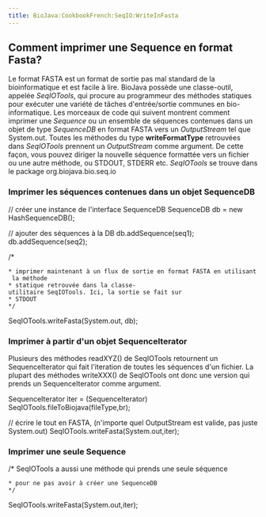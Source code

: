 ```yaml
---
title: BioJava:CookbookFrench:SeqIO:WriteInFasta
---
```


Comment imprimer une Sequence en format Fasta?
----------------------------------------------

Le format FASTA est un format de sortie pas mal standard de la
bioinformatique et est facile à lire. BioJava possède une classe-outil,
appelée *SeqIOTools*, qui procure au programmeur des méthodes statiques
pour exécuter une variété de tâches d'entrée/sortie communes en
bio-informatique. Les morceaux de code qui suivent montrent comment
imprimer une *Sequence* ou un ensemble de séquences contenues dans un
objet de type *SequenceDB* en format FASTA vers un *OutputStream* tel
que System.out. Toutes les méthodes du type **writeFormatType**
retrouvées dans *SeqIOTools* prennent un *OutputStream* comme argument.
De cette façon, vous pouvez diriger la nouvelle séquence formattée vers
un fichier ou une autre méthode, ou STDOUT, STDERR etc. *SeqIOTools* se
trouve dans le package org.biojava.bio.seq.io

### Imprimer les séquences contenues dans un objet SequenceDB

<java> // créer une instance de l'interface SequenceDB SequenceDB db =
new HashSequenceDB();

// ajouter des séquences à la DB db.addSequence(seq1);
db.addSequence(seq2);

/\*

`* imprimer maintenant à un flux de sortie en format FASTA en utilisant la méthode`  
`* statique retrouvée dans la classe-utilitaire SeqIOTools. Ici, la sortie se fait sur`  
`* STDOUT`  
`*/`

SeqIOTools.writeFasta(System.out, db); </java>

### Imprimer à partir d'un objet SequenceIterator

Plusieurs des méthodes readXYZ() de SeqIOTools retournent un
SequenceIterator qui fait l'iteration de toutes les séquences d'un
fichier. La plupart des méthodes writeXXX() de SeqIOTools ont donc une
version qui prends un SequenceIterator comme argument.

<java> SequenceIterator iter = (SequenceIterator)
SeqIOTools.fileToBiojava(fileType,br);

// écrire le tout en FASTA, (n'importe quel OutputStream est valide, pas
juste System.out) SeqIOTools.writeFasta(System.out,iter); <java>

### Imprimer une seule Sequence

<java> /\* SeqIOTools a aussi une méthode qui prends une seule séquence

`* pour ne pas avoir à créer une SequenceDB`  
`*/`

SeqIOTools.writeFasta(System.out,iter); </java>
